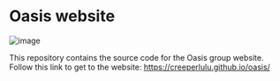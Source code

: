 # Oasis website

![image](https://github.com/user-attachments/assets/c040001d-482b-449c-85a7-6ec7a4a75305)


This repository contains the source code for the Oasis group website.
Follow this link to get to the website:
https://creeperlulu.github.io/oasis/
